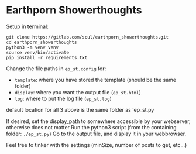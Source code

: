 # Earthporn Showerthoughts

Setup in terminal:
```shell
git clone https://gitlab.com/scul/earthporn_showerthoughts.git
cd earthporn_showerthoughts 
python3 -m venv venv
source venv/bin/activate
pip install -r requirements.txt
```

Change the file paths in `ep_st.config` for:
- `template`: where you have stored the template (should be the same folder)
- `display`:  where you want the output file (`ep_st.html`)
- `log`:      where to put the log file (`ep_st.log`)  

default location for all 3 above is the same folder as 'ep_st.py

If desired, set the display_path to somewhere accessible by your webserver, otherwise does not matter
Run the python3 script (from the containing folder: `./ep_st.py`)
Go to the output file, and display it in your webbrowser.

Feel free to tinker with the settings (minSize, number of posts to get, etc...)